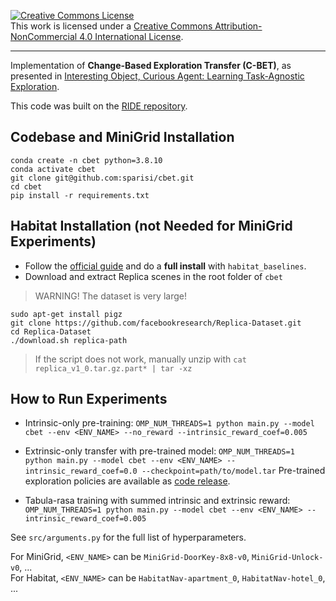 <a rel="license" href="http://creativecommons.org/licenses/by-nc/4.0/"><img alt="Creative Commons License" style="border-width:0" src="https://i.creativecommons.org/l/by-nc/4.0/88x31.png" /></a><br />This work is licensed under a <a rel="license" href="http://creativecommons.org/licenses/by-nc/4.0/">Creative Commons Attribution-NonCommercial 4.0 International License</a>.

---

Implementation of **Change-Based Exploration Transfer (C-BET)**, as presented
in [Interesting Object, Curious Agent: Learning Task-Agnostic Exploration](https://arxiv.org/abs/2111.13119).

This code was built on the [RIDE repository](https://github.com/facebookresearch/impact-driven-exploration).


## Codebase and MiniGrid Installation
```
conda create -n cbet python=3.8.10
conda activate cbet
git clone git@github.com:sparisi/cbet.git
cd cbet
pip install -r requirements.txt
```

## Habitat Installation (not Needed for MiniGrid Experiments)
* Follow the [official guide](https://github.com/facebookresearch/habitat-lab/#installation)
and do a **full install** with `habitat_baselines`.
* Download and extract Replica scenes in the root folder of `cbet`
> WARNING! The dataset is very large!

```
sudo apt-get install pigz
git clone https://github.com/facebookresearch/Replica-Dataset.git
cd Replica-Dataset
./download.sh replica-path
```
> If the script does not work, manually unzip with
> `cat replica_v1_0.tar.gz.part* | tar -xz`


## How to Run Experiments
* Intrinsic-only pre-training:
`OMP_NUM_THREADS=1 python main.py --model cbet --env <ENV_NAME> --no_reward --intrinsic_reward_coef=0.005`

* Extrinsic-only transfer with pre-trained model:
`OMP_NUM_THREADS=1 python main.py --model cbet --env <ENV_NAME> --intrinsic_reward_coef=0.0 --checkpoint=path/to/model.tar`
Pre-trained exploration policies are available as [code release](https://github.com/sparisi/cbet/releases/tag/v1).

* Tabula-rasa training with summed intrinsic and extrinsic reward:
`OMP_NUM_THREADS=1 python main.py --model cbet --env <ENV_NAME> --intrinsic_reward_coef=0.005`

See `src/arguments.py` for the full list of hyperparameters.

For MiniGrid, `<ENV_NAME>` can be `MiniGrid-DoorKey-8x8-v0`, `MiniGrid-Unlock-v0`, ...
<br/>
For Habitat, `<ENV_NAME>` can be `HabitatNav-apartment_0`, `HabitatNav-hotel_0`, ...
